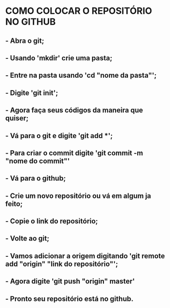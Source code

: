 # COMO COLOCAR O REPOSITÓRIO NO GITHUB
## - Abra o git;
## - Usando 'mkdir' crie uma pasta;
## - Entre na pasta usando 'cd "nome da pasta"'; 
## - Digite 'git init';
## - Agora faça seus códigos da maneira que quiser;
## - Vá para o git e digite 'git add *';
## - Para criar o commit digite 'git commit -m "nome do commit"'
## - Vá para o github; 
## - Crie um novo repositório ou vá em algum ja feito;
## - Copie o link do repositório;
## - Volte ao git;
## - Vamos adicionar a origem digitando 'git remote add "origin" "link do repositório"';
## - Agora digite 'git push "origin" master'
## - Pronto seu repositório está no github.

